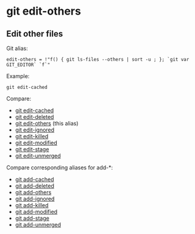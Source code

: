 # git edit-others

## Edit other files

Git alias:

```git
edit-others = !"f() { git ls-files --others | sort -u ; }; `git var GIT_EDITOR` `f`"
```

Example:

```shell
git edit-cached
```

Compare:

* [git edit-cached](../git-edit-cached) 
* [git edit-deleted](../git-edit-deleted)
* [git edit-others](../git-edit-others) (this alias)
* [git edit-ignored](../git-edit-ignored)
* [git edit-killed](../git-edit-killed)
* [git edit-modified](../git-edit-modified)
* [git edit-stage](../git-edit-stage)
* [git edit-unmerged](../git-edit-unmerged)

Compare corresponding aliases for add-*:

* [git add-cached](../git-add-cached)
* [git add-deleted](../git-add-deleted)
* [git add-others](../git-add-others)
* [git add-ignored](../git-add-ignored)
* [git add-killed](../git-add-killed)
* [git add-modified](../git-add-modified)
* [git add-stage](../git-add-stage)
* [git add-unmerged](../git-add-unmerged)
